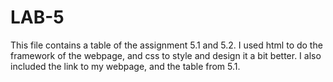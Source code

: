 # LAB-5
This file contains a table of the assignment 5.1 and 5.2. I used html to do the framework of the webpage, and css to style and design it a bit better. 
I also included the link to my webpage, and the table from 5.1.
